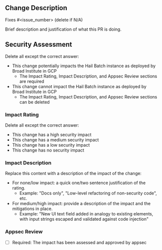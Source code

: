 ## Change Description

Fixes #<issue_number> (delete if N/A)

Brief description and justification of what this PR is doing.

## Security Assessment

Delete all except the correct answer:
- This change potentially impacts the Hail Batch instance as deployed by Broad Institute in GCP
  - The Impact Rating, Impact Description, and Appsec Review sections are required
- This change cannot impact the Hail Batch instance as deployed by Broad Institute in GCP
  - The Impact Rating, Impact Description, and Appsec Review sections can be deleted

### Impact Rating

Delete all except the correct answer:
- This change has a high security impact
- This change has a medium security impact
- This change has a low security impact
- This change has no security impact

### Impact Description

Replace this content with a description of the impact of the change:
- For none/low impact: a quick one/two sentence justification of the rating.
  - Example: "Docs only", "Low-level refactoring of non-security code", etc.
- For medium/high impact: provide a description of the impact and the mitigations in place.
  - Example: "New UI text field added in analogy to existing elements, with input strings escaped and validated against code injection"

### Appsec Review

- [ ] Required: The impact has been assessed and approved by appsec

